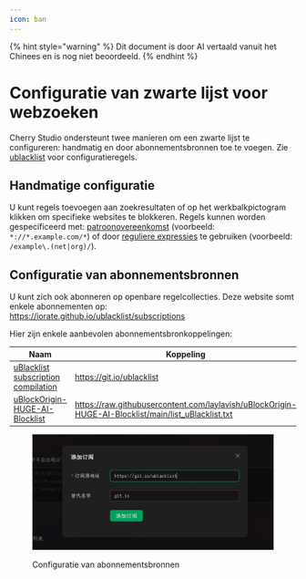 ```yaml
---
icon: ban
---
```


{% hint style="warning" %}
Dit document is door AI vertaald vanuit het Chinees en is nog niet beoordeeld.
{% endhint %}

# Configuratie van zwarte lijst voor webzoeken

Cherry Studio ondersteunt twee manieren om een zwarte lijst te configureren: handmatig en door abonnementsbronnen toe te voegen. Zie [ublacklist](https://github.com/iorate/ublacklist) voor configuratieregels.

## Handmatige configuratie

U kunt regels toevoegen aan zoekresultaten of op het werkbalkpictogram klikken om specifieke websites te blokkeren. Regels kunnen worden gespecificeerd met: [patroonovereenkomst](https://developer.mozilla.org/zh-CN/docs/mozilla/add-ons/webextensions/match_patterns) (voorbeeld: `*://*.example.com/*`) of door [reguliere expressies](https://developer.mozilla.org/zh-CN/docs/web/javascript/guide/regular_expressions) te gebruiken (voorbeeld: `/example\.(net|org)/`).

## Configuratie van abonnementsbronnen

U kunt zich ook abonneren op openbare regelcollecties. Deze website somt enkele abonnementen op:\
https://iorate.github.io/ublacklist/subscriptions

Hier zijn enkele aanbevolen abonnementsbronkoppelingen:

| Naam                                                                                              | Koppeling                                                                                                   | Type            |
| ------------------------------------------------------------------------------------------------- | ---------------------------------------------------------------------------------------------------- | --------------- |
| [uBlacklist subscription compilation](https://github.com/eallion/uBlacklist-subscription-compilation) | https://git.io/ublacklist                                                                            | Chinees         |
| [uBlockOrigin-HUGE-AI-Blocklist](https://github.com/laylavish/uBlockOrigin-HUGE-AI-Blocklist)         | https://raw.githubusercontent.com/laylavish/uBlockOrigin-HUGE-AI-Blocklist/main/list_uBlacklist.txt | AI-gegenereerd  |

<figure><img src="../.gitbook/assets/blacklist1.jpg" alt=""><figcaption><p>Configuratie van abonnementsbronnen</p></figcaption></figure>
